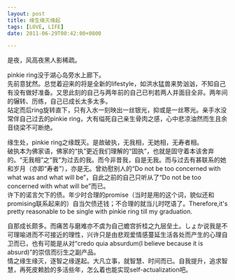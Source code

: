 ```yaml
---
layout: post
title: 缘生缘灭缘起
tags: [LOVE, LIFE]
date: 2011-06-29T00:42:00+0800

---
```


是夜，风高夜黑人影稀疏。

pinkie ring没于湖心岛旁水上廊下。  
先前意犹然。总觉着迎来的将是全新的lifestyle，如洪水猛兽来势汹汹，不知自己有没有做好准备。又思此刻的自己与两年前的自己已判若两人并面目全非。两年间的辗转、历练，自己已成长太多太多。  
站定而后ring旋转直下，只有入水一刻映出一丝银光，抑或是一丝寒光。亲手水没常伴自己过去的pinkie ring，大有缢死自己亲生骨肉之感，心中悲凉油然而生且余音绕梁不可断绝。  

缘生处，pinkie ring之缘既灭。是故破执，无我相，无她相，无寿者相。  
破执本为佛家语，佛家的“执”更近我们理解的“固执”，也就是固守着本该舍弃的。“无我相”之“我”为过去的我。而今非昔我，自是无我。而与过去有甚联系的她和岁月（亦即“寿者”），亦是无。曾劝慰别人的“Do not be too concerned with what was and what will be”，自此之前的自己只听从了“Do not be too concerned with what will be”而已。  
许下的诺言欠下的债。年少时合理的promise（当时是用的这个词，貌似还和promising联系起来的）自当欠债还钱；不合理的就当儿时呓语了。Therefore,it's pretty reasonable to be single with pinkie ring till my graduation.  

自那成长颇多。而痛苦与磨难亦不虞为自己蟾宫折桂之九层垒土。しょか说我是不可理喻进而不可接近的理性，兴许只是由悲观爱情感蔓延生活各处而产生的心理自卫而已，也有可能是从对“credo quia absurdum(I believe because it is absurd)”的崇信而衍生之副产品。  
情之缘生缘灭，逐智之缘遂起。大凡立事，就智慧、时间而已。自我提升，追求智慧，再死皮赖脸的多活些年，怎么着也能实现self-actualization吧。